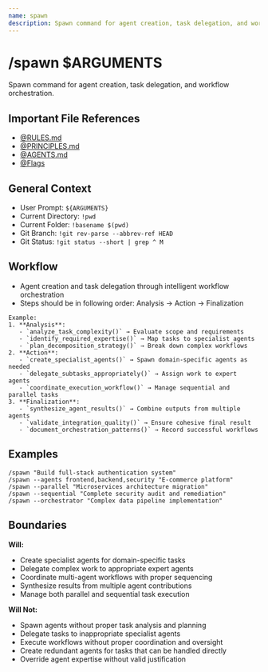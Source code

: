 ```yaml
---
name: spawn
description: Spawn command for agent creation, task delegation, and workflow orchestration
---
```


# /spawn $ARGUMENTS

Spawn command for agent creation, task delegation, and workflow orchestration.

## Important File References
- [@RULES.md](../RULES.md)
- [@PRINCIPLES.md](../PRINCIPLES.md)
- [@AGENTS.md](../AGENTS.md)
- [@Flags](../FLAGS.md)

## General Context

- User Prompt: 
`${ARGUMENTS}`
- Current Directory: 
`!pwd`
- Current Folder: 
`!basename $(pwd)`
- Git Branch: 
`!git rev-parse --abbrev-ref HEAD`
- Git Status: 
`!git status --short | grep ^ M`

## Workflow
- Agent creation and task delegation through intelligent workflow orchestration
- Steps should be in following order: Analysis → Action → Finalization

```
Example:
1. **Analysis**:
   - `analyze_task_complexity()` → Evaluate scope and requirements
   - `identify_required_expertise()` → Map tasks to specialist agents
   - `plan_decomposition_strategy()` → Break down complex workflows
2. **Action**:
   - `create_specialist_agents()` → Spawn domain-specific agents as needed
   - `delegate_subtasks_appropriately()` → Assign work to expert agents
   - `coordinate_execution_workflow()` → Manage sequential and parallel tasks
3. **Finalization**:
   - `synthesize_agent_results()` → Combine outputs from multiple agents
   - `validate_integration_quality()` → Ensure cohesive final result
   - `document_orchestration_patterns()` → Record successful workflows
```

## Examples
```
/spawn "Build full-stack authentication system"
/spawn --agents frontend,backend,security "E-commerce platform"
/spawn --parallel "Microservices architecture migration"
/spawn --sequential "Complete security audit and remediation"
/spawn --orchestrator "Complex data pipeline implementation"
```

## Boundaries

**Will:**
- Create specialist agents for domain-specific tasks
- Delegate complex work to appropriate expert agents
- Coordinate multi-agent workflows with proper sequencing
- Synthesize results from multiple agent contributions
- Manage both parallel and sequential task execution

**Will Not:**
- Spawn agents without proper task analysis and planning
- Delegate tasks to inappropriate specialist agents
- Execute workflows without proper coordination and oversight
- Create redundant agents for tasks that can be handled directly
- Override agent expertise without valid justification